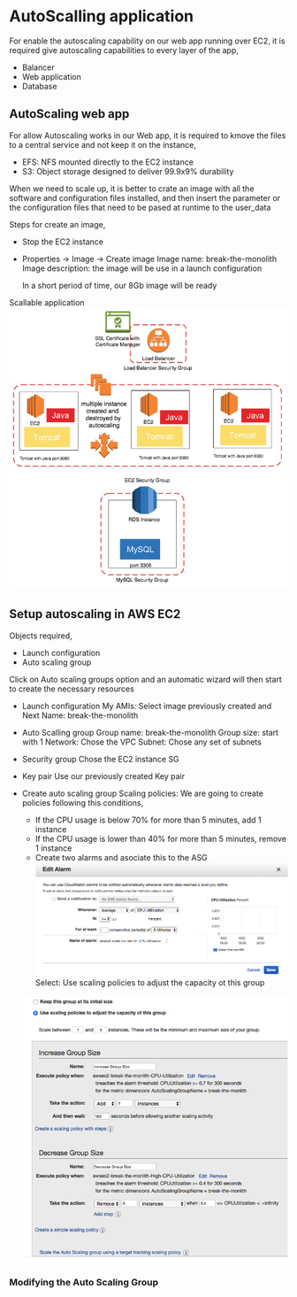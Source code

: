 # AutoScalling application

For enable the autoscaling capability on our web app running over EC2, it is required give autoscaling capabilities to every layer of the app,
- Balancer
- Web application
- Database

## AutoScaling web app

For allow Autoscaling works in our Web app, it is required to kmove the files to a central service and not keep it on the instance,
- EFS: NFS mounted directly to the EC2 instance
- S3: Object storage designed to deliver 99.9x9% durability

When we need to scale up, it is better to crate an image with all the software and configuration files installed, and then insert the parameter or the configuration files that need to be pased at runtime to the user_data

Steps for create an image,
- Stop the EC2 instance
- Properties -> Image -> Create image
  Image name: break-the-monolith
  Image description: the image will be use in a launch configuration

  In a short period of time, our 8Gb image will be ready

Scallable application ![App](./imgs/app01.png)

## Setup autoscaling in AWS EC2

Objects required,
- Launch configuration
- Auto scaling group

Click on Auto scaling groups option and an automatic wizard will then start to create the necessary resources
- Launch configuration
  My AMIs: Select image previously created and Next
  Name: break-the-monolith 

- Auto Scalling group 
  Group name: break-the-monolith
  Group size: start with 1
  Network: Chose the VPC
  Subnet: Chose any set of subnets

- Security group
  Chose the EC2 instance SG

- Key pair
  Use our previously created Key pair

- Create auto scaling group
  Scaling policies: We are going to create policies following this conditions,
  - If the CPU usage is below 70% for more than 5 minutes, add 1 instance
  - If the CPU usage is lower than 40% for more than 5 minutes, remove 1 instance
  - Create two alarms and asociate this to the ASG
    ![alarms](./imgs/alarms01.png)
  Select: Use scaling policies to adjust the capacity ot this group

   ![policies](./imgs/policies01.png)

### Modifying the Auto Scaling Group

